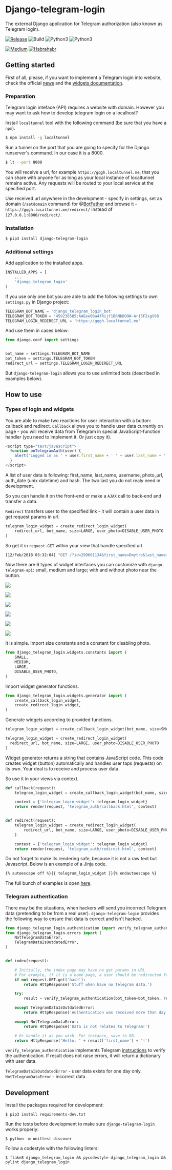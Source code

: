 # Django-telegram-login

The external Django application for Telegram authorization (also known as Telegram login).

[![Release](https://img.shields.io/github/release/dmytrostriletskyi/django-telegram-login.svg)](https://github.com/dmytrostriletskyi/django-telegram-login/releases)
![Build](https://api.travis-ci.org/dmytrostriletskyi/django-telegram-login.svg?branch=develop)
![Python3](https://img.shields.io/badge/Python-3.5-brightgreen.svg)
![Python3](https://img.shields.io/badge/Python-3.6-brightgreen.svg)

[![Medium](https://img.shields.io/badge/Post-Medium-brightgreen.svg)](url)
[![Habrahabr](https://img.shields.io/badge/Post-Habrahabr-brightgreen.svg)](url)

## Getting started

First of all, please, if you want to implement a Telegram login into website, check the official [news](https://telegram.org/blog/login) and the [widgets documentation](https://core.telegram.org/widgets/login).

### Preparation

Telegram login inteface (API) requires a website with domain. However you may want to ask how to develop telegram login on a localhost?

Install `localtunnel` tool with the following command (be sure that you have a `npm`).

```bash
$ npm install -g localtunnel
```

Run a tunnel on the port that you are going to specify for the Django runserver's command. In our case it is a 8000.

```bash
$ lt --port 8000
```

You will receive a url, for example `https://gqgh.localtunnel.me`, that you can share with anyone for as long as your local instance of localtunnel remains active. Any requests will be routed to your local service at the specified port.

Use received url anywhere in the development - specify in settings, set as domain (`/setdomain` command) for @[BotFather](t.me/BotFather) and
browse it - `https://gqgh.localtunnel.me/redirect/` instead of `127.0.0.1:8000/redirect/`.

### Installation

```bash
$ pip3 install django-telegram-login
```

### Additional settings

Add application to the installed apps.

```python
INSTALLED_APPS = [
    ...
    'django_telegram_login'
]
```

If you use only one bot you are able to add the following settings to own `settings.py` in Django project:

```python
TELEGRAM_BOT_NAME = 'django_telegram_login_bot'
TELEGRAM_BOT_TOKEN = '459236585:AAEee0Ba4fRijf1BRNbBO9W-Ar15F2xgV98'
TELEGRAM_LOGIN_REDIRECT_URL = 'https://gqgh.localtunnel.me'
```

And use them in cases below:

```python
from django.conf import settings


bot_name = settings.TELEGRAM_BOT_NAME
bot_token = settings.TELEGRAM_BOT_TOKEN
redirect_url = settings.TELEGRAM_LOGIN_REDIRECT_URL
```

But `django-telegram-login` allows you to use unlimited bots (described in examples below).

## How to use

### Types of login and widgets

You are able to make two reactions for user interaction with a button: callback and redirect.
`Callback` allows you to handle user data currently on page - you will receive data from Telegram in special JavaScript-function handler (you need to implement it. Or just copy it).

```javascript
<script type="text/javascript">
  function onTelegramAuth(user) {
    alert('Logged in as ' + user.first_name + ' ' + user.last_name + '!');
  }
</script>
```

A list of user data is following: first_name, last_name, username, photo_url, auth_date (unix datetime) and hash. The two last you do not realy need in development.

So you can handle it on the front-end or make a `AJAX` call to back-end and transfer a data.

`Redirect` transfers user to the specified link - it will contain a user data in get request params in url.

```python
telegram_login_widget = create_redirect_login_widget(
    redirect_url, bot_name, size=LARGE, user_photo=DISABLE_USER_PHOTO
)
```

So get it in `request.GET` within your view that handle specified url.

```bash
[12/Feb/2018 03:32:04] "GET /?id=299661134&first_name=Dmytro&last_name=Striletskyi&username=dmytrostriletskyi&photo_url=https%3A%2F%2Ft.me%2Fi%2Fuserpic%2F320%2Fdmytrostriletskyi.jpg&auth_date=1518406180&hash=f5cd61a87131fcf51fc745d465a36bdcc58db4175ccac7c5afbf641359f55807 HTTP/1.1" 200 14
```

Now there are 6 types of widget interfaces you can customize with `django-telegram-api`: small, medium and large; with and without photo near the button.

![](https://habrastorage.org/webt/lh/xz/hw/lhxzhwrligxu4rsm-voqb2xovee.png)

![](https://habrastorage.org/webt/_d/g_/eu/_dg_eu-vtcl3ezdko0qyih_lf7k.png)

![](https://habrastorage.org/webt/3x/ed/ku/3xedkuddyzwt5d9zdvbupelrhn4.png)

![](https://habrastorage.org/webt/un/bv/ec/unbveca7gdzzeiwv2jhhwajdnvm.png)

![](https://habrastorage.org/webt/s7/ps/h5/s7psh5amj5a7fnndlw9bkl7otx8.png)

![](https://habrastorage.org/webt/y0/ef/u3/y0efu36pcmghb60kukbf8sw2yjk.png)

It is simple. Import size constants and a constant for disabling photo.

```python
from django_telegram_login.widgets.constants import (
    SMALL, 
    MEDIUM, 
    LARGE,
    DISABLE_USER_PHOTO,
)
```

Import widget generator functions.

```python
from django_telegram_login.widgets.generator import (
    create_callback_login_widget,
    create_redirect_login_widget,
)
```

Generate widgets according to provided functions.

```python
telegram_login_widget = create_callback_login_widget(bot_name, size=SMALL)

telegram_login_widget = create_redirect_login_widget(
  redirect_url, bot_name, size=LARGE, user_photo=DISABLE_USER_PHOTO
)
```

Widget generator returns a string that contains JavaScript code. This code creates widget (button) automatically and handles user taps (requests) on its own. Your deal is to receive and process user data.

So use it in your views via context.

```python
def callback(request):
    telegram_login_widget = create_callback_login_widget(bot_name, size=SMALL)

    context = {'telegram_login_widget': telegram_login_widget}
    return render(request, 'telegram_auth/callback.html', context)


def redirect(request):
    telegram_login_widget = create_redirect_login_widget(
        redirect_url, bot_name, size=LARGE, user_photo=DISABLE_USER_PHOTO
    )

    context = {'telegram_login_widget': telegram_login_widget}
    return render(request, 'telegram_auth/redirect.html', context)
```

Do not forget to make its rendering safe, because it is not a raw text but Javascript. Below is an example of a Jinja code.

```html
{% autoescape off %}{{ telegram_login_widget }}{% endautoescape %}
```

The full bunch of examples is open [here](https://github.com/dmytrostriletskyi/django-telegram-login/tree/develop/examples).

### Telegram authentication

There may be the situations, when hackers will send you incorrect Telegram data (pretending to be from a real user).
`django-telegram-login` provides the following way to ensure that data is correct and isn't hacked.

```python
from django_telegram_login.authentication import verify_telegram_authentication
from django_telegram_login.errors import (
    NotTelegramDataError, 
    TelegramDataIsOutdatedError,
)


def index(request):

    # Initially, the index page may have no get params in URL
    # For example, if it is a home page, a user should be redirected from the widget
    if not request.GET.get('hash'):
        return HttpResponse('Stuff when have no Telegram data.')

    try:
        result = verify_telegram_authentication(bot_token=bot_token, request_data=request.GET)

    except TelegramDataIsOutdatedError:
        return HttpResponse('Authentication was received more than day ago.')

    except NotTelegramDataError:
        return HttpResponse('Data is not relates to Telegram!')

    # Or handle it as you wish. For instance, save to DB.
    return HttpResponse('Hello, ' + result['first_name'] + '!')
```

`verify_telegram_authentication` implements Telegram [instructions](https://core.telegram.org/widgets/login#checking-authorizations) to verify the authentication. If result does not raise errors, it will return a dictionary with user data.

`TelegramDataIsOutdatedError` - user data exists for one day only.
`NotTelegramDataError` - incorrect data.

## Development

Install the packages required for development:

```
$ pip3 install requirements-dev.txt
```

Run the tests before development to make sure `django-telegram-login` works properly:

```
$ python -m unittest discover
```

Follow a codestyle with the following linters:

```
$ flake8 django_telegram_login && pycodestyle django_telegram_login && pylint django_telegram_login
```
